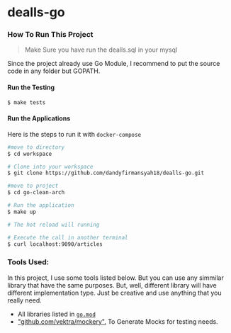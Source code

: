 # dealls-go

### How To Run This Project

> Make Sure you have run the dealls.sql in your mysql

Since the project already use Go Module, I recommend to put the source code in any folder but GOPATH.

#### Run the Testing

```bash
$ make tests
```

#### Run the Applications

Here is the steps to run it with `docker-compose`

```bash
#move to directory
$ cd workspace

# Clone into your workspace
$ git clone https://github.com/dandyfirmansyah18/dealls-go.git

#move to project
$ cd go-clean-arch

# Run the application
$ make up

# The hot reload will running

# Execute the call in another terminal
$ curl localhost:9090/articles
```

### Tools Used:

In this project, I use some tools listed below. But you can use any simmilar library that have the same purposes. But, well, different library will have different implementation type. Just be creative and use anything that you really need.

- All libraries listed in [`go.mod`](https://github.com/dandyfirmansyah18/dealls-go/blob/master/go.mod)
- ["github.com/vektra/mockery".](https://github.com/vektra/mockery) To Generate Mocks for testing needs.
